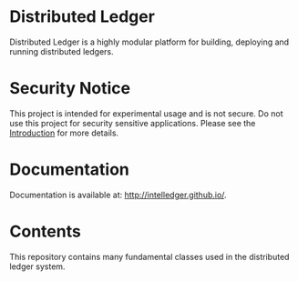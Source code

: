 Distributed Ledger
==================

Distributed Ledger is a highly modular platform for building, deploying and
running distributed ledgers.

Security Notice
===============
This project is intended for experimental usage and is not secure.
Do not use this project for security sensitive applications.
Please see the
[Introduction](http://intelledger.github.io/introduction.rst)
for more details.

Documentation
=============

Documentation is available at: http://intelledger.github.io/.

Contents
========
This repository contains many fundamental classes used in the distributed ledger system.